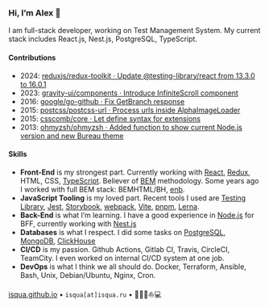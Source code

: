 ### Hi, I’m Alex :lion:

I am full-stack developer, working on Test Management System. My current stack includes React.js, Nest.js, PostgreSQL, TypeScript.

#### Contributions

- 2024: [reduxjs/redux-toolkit · Update @testing-library/react from 13.3.0 to 16.0.1](https://github.com/reduxjs/redux-toolkit/pull/4686)
- 2023: [gravity-ui/components · Introduce InfiniteScroll component](https://github.com/gravity-ui/components/pull/2)
- 2016: [google/go-github · Fix GetBranch response](https://github.com/google/go-github/pull/490)
- 2015: [postcss/postcss-url · Process urls inside AlphaImageLoader](https://github.com/postcss/postcss-url/pull/55)
- 2015: [csscomb/core · Let define syntax for extensions](https://github.com/csscomb/core/pull/7)
- 2013: [ohmyzsh/ohmyzsh · Added function to show current Node.js version and new Bureau theme](https://github.com/ohmyzsh/ohmyzsh/pull/2236)

#### Skills

- **Front-End** is my strongest part. Currently working with [React](https://github.com/facebook/react/), [Redux](https://github.com/reduxjs/redux), HTML, CSS, [TypeScript](https://github.com/microsoft/TypeScript). Believer of [BEM](https://en.bem.info) methodology. Some years ago I worked with full BEM stack: BEMHTML/BH, [enb](https://github.com/enb).
- **JavaScript Tooling** is my loved part. Recent tools I used are [Testing Library](https://github.com/testing-library), [Jest](https://github.com/facebook/jest), [Storybook](https://github.com/storybookjs/storybook/), [webpack](https://github.com/webpack/webpack), [Vite](https://vitejs.dev/), [pnpm](https://pnpm.io/), [Lerna](https://github.com/lerna/lerna).
- **Back-End** is what I’m learning. I have a good experience in [Node.js](https://github.com/nodejs/node) for BFF, currently working with [Nest.js](https://github.com/nestjs/nest)
- **Databases** is what I respect. I did some tasks on [PostgreSQL](https://www.postgresql.org), [MongoDB](https://www.mongodb.com), [ClickHouse](https://clickhouse.com)
- **CI/CD** is my passion. Github Actions, Gitlab CI, Travis, CircleCI, TeamCity. I even worked on internal CI/CD system at one job.
- **DevOps** is what I think we all should do. Docker, Terraform, Ansible, Bash, Unix, Debian/Ubuntu, Nginx, Cron.

[isqua.github.io](https://isqua.github.io) • `isqua[at]isqua.ru` • 🏄🏾🚙⛵️💻

<!--
**isqua/isqua** is a ✨ _special_ ✨ repository because its `README.md` (this file) appears on your GitHub profile.

Here are some ideas to get you started:

- 🔭 I’m currently working on ...
- 🌱 I’m currently learning ...
- 👯 I’m looking to collaborate on ...
- 🤔 I’m looking for help with ...
- 💬 Ask me about ...
- 📫 How to reach me: ...
- 😄 Pronouns: ...
- ⚡ Fun fact: ...
-->
